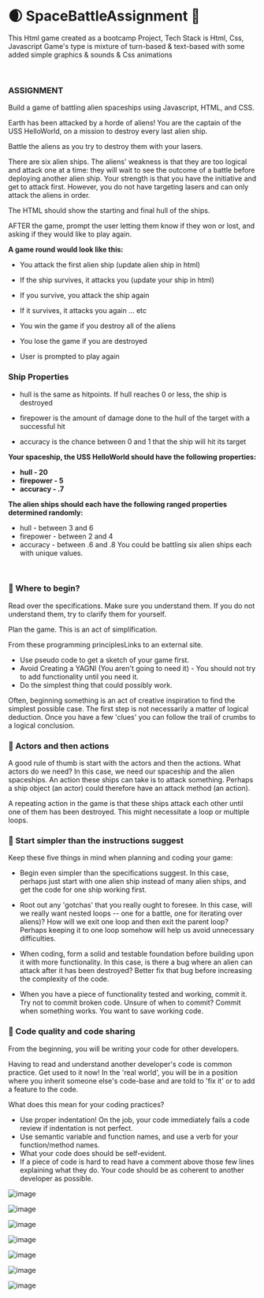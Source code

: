 # 🌒 SpaceBattleAssignment 🌠
This Html game created as a bootcamp Project, Tech Stack is Html, Css, Javascript  Game's type is mixture of turn-based &amp; text-based with some added simple graphics &amp; sounds &amp; Css animations

<br />

### ASSIGNMENT

Build a game of battling alien spaceships using Javascript, HTML, and CSS.
 

Earth has been attacked by a horde of aliens! You are the captain of the USS HelloWorld, on a mission to destroy every last alien ship.

Battle the aliens as you try to destroy them with your lasers.

There are six alien ships. The aliens' weakness is that they are too logical and attack one at a time: they will wait to see the outcome of a battle before deploying another alien ship. Your strength is that you have the initiative and get to attack first. However, you do not have targeting lasers and can only attack the aliens in order. 

 

The HTML should show the starting and final hull of the ships. 


AFTER the game, prompt the user letting them know if they won or lost, and asking if they would like to play again. 

**A game round would look like this:**

* You attack the first alien ship (update alien ship in html)

*  If the ship survives, it attacks you (update your ship in html)

* If you survive, you attack the ship again

* If it survives, it attacks you again … etc

* You win the game if you destroy all of the aliens

* You lose the game if you are destroyed

* User is prompted to play again
 

### Ship Properties

* hull is the same as hitpoints. If hull reaches 0 or less, the ship is destroyed

* firepower is the amount of damage done to the hull of the target with a successful hit

* accuracy is the chance between 0 and 1 that the ship will hit its target

**Your spaceship, the USS HelloWorld should have the following properties:**

* **hull - 20**
* **firepower - 5**
* **accuracy - .7**

**The alien ships should each have the following ranged properties determined randomly:**

* hull - between 3 and 6
* firepower - between 2 and 4
* accuracy - between .6 and .8
You could be battling six alien ships each with unique values.

<br />

### 👾 Where to begin?
Read over the specifications. Make sure you understand them. If you do not understand them, try to clarify them for yourself.

Plan the game. This is an act of simplification.

From these programming principlesLinks to an external site.

* Use pseudo code to get a sketch of your game first.
* Avoid Creating a YAGNI (You aren't going to need it) - You should not try to add functionality until you need it.
* Do the simplest thing that could possibly work.


Often, beginning something is an act of creative inspiration to find the simplest possible case. The first step is not necessarily a matter of logical deduction. Once you have a few 'clues' you can follow the trail of crumbs to a logical conclusion.





### 👾 Actors and then actions
A good rule of thumb is start with the actors and then the actions. What actors do we need? In this case, we need our spaceship and the alien spaceships. An action these ships can take is to attack something. Perhaps a ship object (an actor) could therefore have an attack method (an action).

A repeating action in the game is that these ships attack each other until one of them has been destroyed. This might necessitate a loop or multiple loops.





### 👾 Start simpler than the instructions suggest
Keep these five things in mind when planning and coding your game:

* Begin even simpler than the specifications suggest. In this case, perhaps just start with one alien ship instead of many alien ships, and get the code for one ship working first.

* Root out any 'gotchas' that you really ought to foresee. In this case, will we really want nested loops -- one for a battle, one for iterating over aliens)? How will we exit one loop and then exit the parent loop? Perhaps keeping it to one loop somehow will help us avoid unnecessary difficulties.

* When coding, form a solid and testable foundation before building upon it with more functionality. In this case, is there a bug where an alien can attack after it has been destroyed? Better fix that bug before increasing the complexity of the code.

* When you have a piece of functionality tested and working, commit it. Try not to commit broken code. Unsure of when to commit? Commit when something works. You want to save working code.









### 👾 Code quality and code sharing
From the beginning, you will be writing your code for other developers.

Having to read and understand another developer's code is common practice. Get used to it now! In the 'real world', you will be in a position where you inherit someone else's code-base and are told to 'fix it' or to add a feature to the code.

What does this mean for your coding practices?

* Use proper indentation! On the job, your code immediately fails a code review if indentation is not perfect.
* Use semantic variable and function names, and use a verb for your function/method names.
* What your code does should be self-evident.
* If a piece of code is hard to read have a comment above those few lines explaining what they do.
Your code should be as coherent to another developer as possible.


![image](https://user-images.githubusercontent.com/42888722/215939908-3b7c115b-8a79-4fea-99c2-bc8c87bdd375.png)




![image](https://user-images.githubusercontent.com/42888722/215939984-a89871b2-77b8-4611-93be-30138ba767ef.png)



![image](https://user-images.githubusercontent.com/42888722/215940073-20e2d465-e921-4dd1-9293-d2efb1d6735d.png)



![image](https://user-images.githubusercontent.com/42888722/215940156-a764eb97-3dd1-413e-820d-273849641bb6.png)




![image](https://user-images.githubusercontent.com/42888722/215940258-21cbf9cf-27b0-43cd-94de-a15c4724a89e.png)




![image](https://user-images.githubusercontent.com/42888722/215940403-d1f9a64b-f50f-4715-b473-350dcd8a22bc.png)




![image](https://user-images.githubusercontent.com/42888722/215941502-b988af0d-ce8a-4fbb-a76f-82ab95dad3d2.png)



